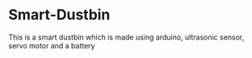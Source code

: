 # Smart-Dustbin
This is a smart dustbin which is made using arduino, ultrasonic sensor, servo motor and a battery
